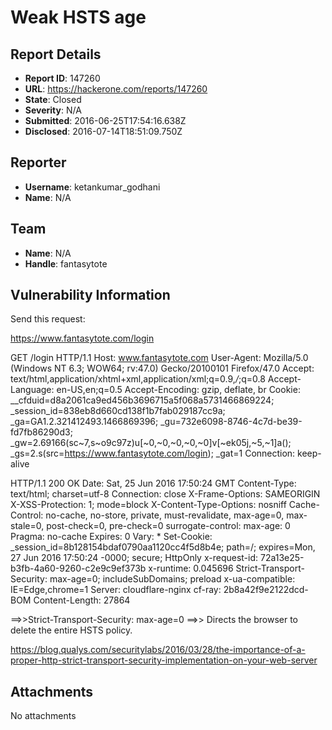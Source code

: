 # Weak HSTS age

## Report Details
- **Report ID**: 147260
- **URL**: https://hackerone.com/reports/147260
- **State**: Closed
- **Severity**: N/A
- **Submitted**: 2016-06-25T17:54:16.638Z
- **Disclosed**: 2016-07-14T18:51:09.750Z

## Reporter
- **Username**: ketankumar_godhani
- **Name**: N/A

## Team
- **Name**: N/A
- **Handle**: fantasytote

## Vulnerability Information
Send this request:

https://www.fantasytote.com/login

GET /login HTTP/1.1
Host: www.fantasytote.com
User-Agent: Mozilla/5.0 (Windows NT 6.3; WOW64; rv:47.0) Gecko/20100101 Firefox/47.0
Accept: text/html,application/xhtml+xml,application/xml;q=0.9,*/*;q=0.8
Accept-Language: en-US,en;q=0.5
Accept-Encoding: gzip, deflate, br
Cookie: __cfduid=d8a2061ca9ed456b3696715a5f068a5731466869224; _session_id=838eb8d660cd138f1b7fab029187cc9a; _ga=GA1.2.321412493.1466869396; _gu=732e6098-8746-4c7d-be39-fd7fb86290d3; _gw=2.69166(sc~7,s~o9c97z)u[~0,~0,~0,~0,~0]v[~ek05j,~5,~1]a(); _gs=2.s(src=https://www.fantasytote.com/login); _gat=1
Connection: keep-alive

HTTP/1.1 200 OK
Date: Sat, 25 Jun 2016 17:50:24 GMT
Content-Type: text/html; charset=utf-8
Connection: close
X-Frame-Options: SAMEORIGIN
X-XSS-Protection: 1; mode=block
X-Content-Type-Options: nosniff
Cache-Control: no-cache, no-store, private, must-revalidate, max-age=0, max-stale=0, post-check=0, pre-check=0
surrogate-control: max-age: 0
Pragma: no-cache
Expires: 0
Vary: *
Set-Cookie: _session_id=8b128154bdaf0790aa1120cc4f5d8b4e; path=/; expires=Mon, 27 Jun 2016 17:50:24 -0000; secure; HttpOnly
x-request-id: 72a13e25-b3fb-4a60-9260-c2e9c9ef373b
x-runtime: 0.045696
Strict-Transport-Security: max-age=0; includeSubDomains; preload
x-ua-compatible: IE=Edge,chrome=1
Server: cloudflare-nginx
cf-ray: 2b8a42f9e2122dcd-BOM
Content-Length: 27864







==>>Strict-Transport-Security: max-age=0
==>> Directs the browser to delete the entire HSTS policy.

https://blog.qualys.com/securitylabs/2016/03/28/the-importance-of-a-proper-http-strict-transport-security-implementation-on-your-web-server

## Attachments
No attachments
